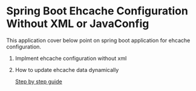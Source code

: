# Spring Boot Ehcache Configuration Without XML or JavaConfig

This application cover below point on spring boot application for ehcache configuration.

1) Implment ehcache configuration without xml
2) How to update ehcache data dynamically

   [Step by step guide](../../wiki)

